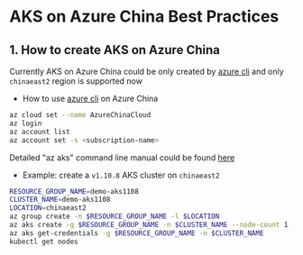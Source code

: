 # AKS on Azure China Best Practices
## 1. How to create AKS on Azure China
Currently AKS on Azure China could be only created by [azure cli](https://docs.microsoft.com/en-us/cli/azure/install-azure-cli) and only `chinaeast2` region is supported now
 - How to use [azure cli](https://docs.microsoft.com/en-us/cli/azure/install-azure-cli) on Azure China
```sh
az cloud set --name AzureChinaCloud
az login
az account list
az account set -s <subscription-name>
```

Detailed "az aks" command line manual could be found [here](https://docs.microsoft.com/en-us/cli/azure/aks)

 - Example: create a `v1.10.8` AKS cluster on `chinaeast2`
```sh
RESOURCE_GROUP_NAME=demo-aks1108
CLUSTER_NAME=demo-aks1108
LOCATION=chinaeast2
az group create -n $RESOURCE_GROUP_NAME -l $LOCATION
az aks create -g $RESOURCE_GROUP_NAME -n $CLUSTER_NAME --node-count 1 --node-vm-size Standard_D2_v2 --generate-ssh-keys --kubernetes-version 1.10.8
az aks get-credentials -g $RESOURCE_GROUP_NAME -n $CLUSTER_NAME
kubectl get nodes
```
